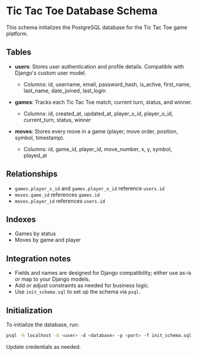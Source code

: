 # Tic Tac Toe Database Schema

This schema initializes the PostgreSQL database for the Tic Tac Toe game platform.

## Tables

- **users**: Stores user authentication and profile details. Compatible with Django's custom user model.
    - Columns: id, username, email, password_hash, is_active, first_name, last_name, date_joined, last_login

- **games**: Tracks each Tic Tac Toe match, current turn, status, and winner.
    - Columns: id, created_at, updated_at, player_x_id, player_o_id, current_turn, status, winner

- **moves**: Stores every move in a game (player, move order, position, symbol, timestamp).
    - Columns: id, game_id, player_id, move_number, x, y, symbol, played_at

## Relationships

- `games.player_x_id` and `games.player_o_id` reference `users.id`
- `moves.game_id` references `games.id`
- `moves.player_id` references `users.id`

## Indexes

- Games by status
- Moves by game and player

## Integration notes

- Fields and names are designed for Django compatibility; either use as-is or map to your Django models.
- Add or adjust constraints as needed for business logic.
- Use `init_schema.sql` to set up the schema via `psql`.

## Initialization

To initialize the database, run:

```sh
psql -h localhost -U <user> -d <database> -p <port> -f init_schema.sql
```

Update credentials as needed.

